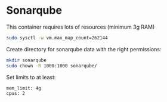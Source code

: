 # Sonarqube

This container requires lots of resources (minimum 3g RAM)

```bash
sudo sysctl -w vm.max_map_count=262144
```

Create directory for sonarqube data with the right permissions:

```bash
mkdir sonarqube
sudo chown -R 1000:1000 sonarqube/
```

Set limits to at least:

```bash
mem_limit: 4g
cpus: 2
```
